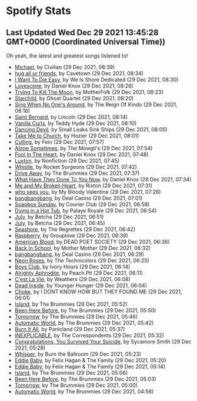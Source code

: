 
# Spotify Stats
## Last Updated Wed Dec 29 2021 13:45:28 GMT+0000 (Coordinated Universal Time))

Oh yeah, the latest and greatest songs listened to!

- [Michael](https://www.last.fm/music/Civilian/_/Michael), by Civilian (29 Dec 2021, 08:39)
- [hug all ur friends](https://www.last.fm/music/Cavetown/_/hug+all+ur+friends), by Cavetown (29 Dec 2021, 08:34)
- [I Want To Die Easy](https://www.last.fm/music/We+Is+Shore+Dedicated/_/I+Want+To+Die+Easy), by We Is Shore Dedicated (29 Dec 2021, 08:30)
- [Lovescene](https://www.last.fm/music/Daniel+Knox/_/Lovescene), by Daniel Knox (29 Dec 2021, 08:26)
- [Trying To Kill The Moon](https://www.last.fm/music/MotherFolk/_/Trying+To+Kill+The+Moon), by MotherFolk (29 Dec 2021, 08:23)
- [Starchild](https://www.last.fm/music/Ghost+Quartet/_/Starchild), by Ghost Quartet (29 Dec 2021, 08:20)
- [Sing When No One's Around](https://www.last.fm/music/The+Reign+Of+Kindo/_/Sing+When+No+One%27s+Around), by The Reign Of Kindo (29 Dec 2021, 08:16)
- [Saint Bernard](https://www.last.fm/music/Lincoln/_/Saint+Bernard), by Lincoln (29 Dec 2021, 08:14)
- [Vanilla Curls](https://www.last.fm/music/Teddy+Hyde/_/Vanilla+Curls), by Teddy Hyde (29 Dec 2021, 08:10)
- [Dancing Devil](https://www.last.fm/music/Small+Leaks+Sink+Ships/_/Dancing+Devil), by Small Leaks Sink Ships (29 Dec 2021, 08:05)
- [Take Me to Church](https://www.last.fm/music/Hozier/_/Take+Me+to+Church), by Hozier (29 Dec 2021, 08:01)
- [Culling](https://www.last.fm/music/Fein/_/Culling), by Fein (29 Dec 2021, 07:57)
- [Alone Sometimes](https://www.last.fm/music/The+Mowgli%27s/_/Alone+Sometimes), by The Mowgli's (29 Dec 2021, 07:54)
- [Fool In The Heart](https://www.last.fm/music/Daniel+Knox/_/Fool+In+The+Heart), by Daniel Knox (29 Dec 2021, 07:48)
- [Luxton](https://www.last.fm/music/Nonfiction/_/Luxton), by Nonfiction (29 Dec 2021, 07:45)
- [Whistle](https://www.last.fm/music/Rocket+Surgeons/_/Whistle), by Rocket Surgeons (29 Dec 2021, 07:42)
- [Drive Away](https://www.last.fm/music/The+Brummies/_/Drive+Away), by The Brummies (29 Dec 2021, 07:37)
- [What Have They Done To You Now](https://www.last.fm/music/Daniel+Knox/_/What+Have+They+Done+To+You+Now), by Daniel Knox (29 Dec 2021, 07:34)
- [Me and My Broken Heart](https://www.last.fm/music/Rixton/_/Me+and+My+Broken+Heart), by Rixton (29 Dec 2021, 07:31)
- [who sees you](https://www.last.fm/music/My+Bloody+Valentine/_/who+sees+you), by My Bloody Valentine (29 Dec 2021, 07:26)
- [bangbangbang](https://www.last.fm/music/Deal+Casino/_/bangbangbang), by Deal Casino (29 Dec 2021, 07:01)
- [Soapbox Sunday](https://www.last.fm/music/Courier+Club/_/Soapbox+Sunday), by Courier Club (29 Dec 2021, 06:58)
- [Dying in a Hot Tub](https://www.last.fm/music/Palaye+Royale/_/Dying+in+a+Hot+Tub), by Palaye Royale (29 Dec 2021, 06:54)
- [July](https://www.last.fm/music/Betcha/_/July), by Betcha (29 Dec 2021, 06:51)
- [July](https://www.last.fm/music/Betcha/_/July), by Betcha (29 Dec 2021, 06:45)
- [Seashore](https://www.last.fm/music/The+Regrettes/_/Seashore), by The Regrettes (29 Dec 2021, 06:42)
- [Raspberry](https://www.last.fm/music/Grouplove/_/Raspberry), by Grouplove (29 Dec 2021, 06:39)
- [American Blood](https://www.last.fm/music/DEAD+POET+SOCIETY/_/American+Blood), by DEAD POET SOCIETY (29 Dec 2021, 06:36)
- [Back In School](https://www.last.fm/music/Mother+Mother/_/Back+In+School), by Mother Mother (29 Dec 2021, 06:32)
- [bangbangbang](https://www.last.fm/music/Deal+Casino/_/bangbangbang), by Deal Casino (29 Dec 2021, 06:29)
- [Neon Roses](https://www.last.fm/music/The+Technicolors/_/Neon+Roses), by The Technicolors (29 Dec 2021, 06:25)
- [Boys Club](https://www.last.fm/music/Ivory+Hours/_/Boys+Club), by Ivory Hours (29 Dec 2021, 06:14)
- [Alrighty Aphrodite](https://www.last.fm/music/Peach+Pit/_/Alrighty+Aphrodite), by Peach Pit (29 Dec 2021, 06:11)
- [C'est La Vie](https://www.last.fm/music/Weathers/_/C%27est+La+Vie), by Weathers (29 Dec 2021, 06:08)
- [Dead Inside](https://www.last.fm/music/Younger+Hunger/_/Dead+Inside), by Younger Hunger (29 Dec 2021, 06:04)
- [Choke](https://www.last.fm/music/I+DONT+KNOW+HOW+BUT+THEY+FOUND+ME/_/Choke), by I DONT KNOW HOW BUT THEY FOUND ME (29 Dec 2021, 06:01)
- [Island](https://www.last.fm/music/The+Brummies/_/Island), by The Brummies (29 Dec 2021, 05:52)
- [Been Here Before](https://www.last.fm/music/The+Brummies/_/Been+Here+Before), by The Brummies (29 Dec 2021, 05:50)
- [Tomorrow](https://www.last.fm/music/The+Brummies/_/Tomorrow), by The Brummies (29 Dec 2021, 05:46)
- [Automatic World](https://www.last.fm/music/The+Brummies/_/Automatic+World), by The Brummies (29 Dec 2021, 05:42)
- [Burn It All](https://www.last.fm/music/Panicland/_/Burn+It+All), by Panicland (29 Dec 2021, 05:37)
- [INEXPLICABLE](https://www.last.fm/music/The+Correspondents/_/INEXPLICABLE), by The Correspondents (29 Dec 2021, 05:32)
- [Congratulations, You Survived Your Suicide](https://www.last.fm/music/Sycamore+Smith/_/Congratulations,+You+Survived+Your+Suicide), by Sycamore Smith (29 Dec 2021, 05:28)
- [Whisper](https://www.last.fm/music/Burn+the+Ballroom/_/Whisper), by Burn the Ballroom (29 Dec 2021, 05:23)
- [Eddie Baby](https://www.last.fm/music/Felix+Hagan+&+The+Family/_/Eddie+Baby), by Felix Hagan & The Family (29 Dec 2021, 05:20)
- [Eddie Baby](https://www.last.fm/music/Felix+Hagan+&+The+Family/_/Eddie+Baby), by Felix Hagan & The Family (29 Dec 2021, 05:14)
- [Island](https://www.last.fm/music/The+Brummies/_/Island), by The Brummies (29 Dec 2021, 05:06)
- [Been Here Before](https://www.last.fm/music/The+Brummies/_/Been+Here+Before), by The Brummies (29 Dec 2021, 05:03)
- [Tomorrow](https://www.last.fm/music/The+Brummies/_/Tomorrow), by The Brummies (29 Dec 2021, 05:00)
- [Automatic World](https://www.last.fm/music/The+Brummies/_/Automatic+World), by The Brummies (29 Dec 2021, 04:56)
